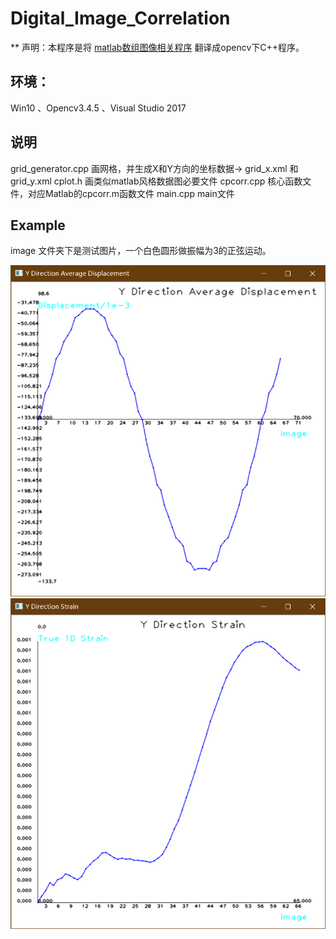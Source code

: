 # Digital_Image_Correlation

** 声明：本程序是将 [matlab数组图像相关程序](https://ww2.mathworks.cn/matlabcentral/fileexchange/12413-digital-image-correlation-and-tracking) 翻译成opencv下C++程序。

## 环境：
  Win10 、Opencv3.4.5 、Visual Studio 2017
  
## 说明
  
  grid_generator.cpp  画网格，并生成X和Y方向的坐标数据-> grid_x.xml 和 grid_y.xml
  cplot.h 画类似matlab风格数据图必要文件
  cpcorr.cpp 核心函数文件，对应Matlab的cpcorr.m函数文件
  main.cpp main文件
  
 ## Example
 image 文件夹下是测试图片，一个白色圆形做振幅为3的正弦运动。
 
  ![位移](1.png) ![应变](2.png)
